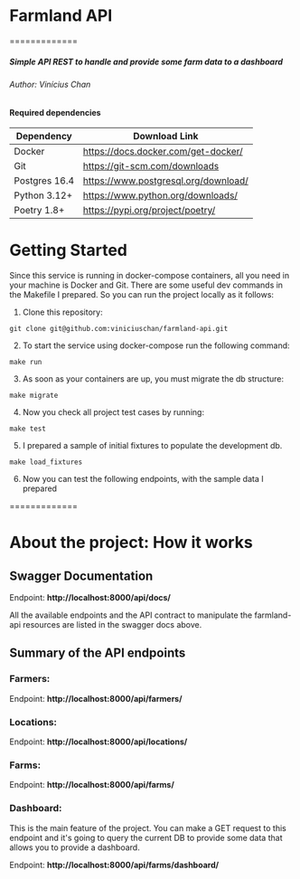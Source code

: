 # Farmland API
=============

##### Simple API REST to handle and provide some farm data to a dashboard
###### Author: Vinícius Chan

#### Required dependencies
| Dependency | Download Link |
| ------ | ------ |
| Docker | https://docs.docker.com/get-docker/ |
| Git | https://git-scm.com/downloads |
| Postgres 16.4 | https://www.postgresql.org/download/ |
| Python 3.12+ | https://www.python.org/downloads/ |
| Poetry 1.8+ | https://pypi.org/project/poetry/ |


# Getting Started
Since this service is running in docker-compose containers, all you need in your machine is Docker and Git. There are some useful dev commands in the Makefile I prepared. So you can run the project locally as it follows:

1. Clone this repository:
```
git clone git@github.com:viniciuschan/farmland-api.git
```

2. To start the service using docker-compose run the following command:
```
make run
```

3. As soon as your containers are up, you must migrate the db structure:
```
make migrate
```

4. Now you check all project test cases by running:
```
make test
```

5. I prepared a sample of initial fixtures to populate the development db.
```
make load_fixtures
```

6. Now you can test the following endpoints, with the sample data I prepared

=============

# About the project: How it works

## Swagger Documentation
Endpoint: **http://localhost:8000/api/docs/**

All the available endpoints and the API contract to manipulate the farmland-api resources are listed in the swagger docs above.

## Summary of the API endpoints
### Farmers:
Endpoint: **http://localhost:8000/api/farmers/**

### Locations:
Endpoint: **http://localhost:8000/api/locations/**

### Farms:
Endpoint: **http://localhost:8000/api/farms/**

### Dashboard:
This is the main feature of the project.
You can make a GET request to this endpoint and it's going to query the current DB to provide some data that allows you to provide a dashboard.

Endpoint: **http://localhost:8000/api/farms/dashboard/**
